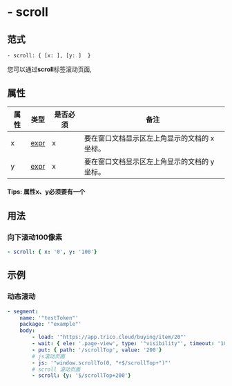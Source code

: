 # \- scroll

## 范式
```
- scroll: { [x: ], [y: ]  }
```
您可以通过**scroll**标签滚动页面, 

## 属性
| 属性 | 类型 | 是否必须 | 备注 |
|--------|--------|--------|--------|
|   x   | [expr](datatype.md)  | x |  要在窗口文档显示区左上角显示的文档的 x 坐标。 |
|   y   | [expr](datatype.md)  | x |  要在窗口文档显示区左上角显示的文档的 y 坐标。  |
#### Tips: 属性x、y必须要有一个

## 用法
### 向下滚动100像素
```yaml
- scroll: { x: '0', y: '100'}
```

## 示例
### 动态滚动
```yaml
- segment:
    name: '"testToken"'
    package: '"example"'
    body:
        - load: '"https://app.trico.cloud/buying/item/20"'
        - wait: { ele: '.page-view', type: '"visibility"', timeout: '1000'}
        - put: { path: '/scrollTop', value: '200'}
        # js滚动页面
        - js: '"window.scrollTo(0, "+$/scrollTop+")"'
        # scroll 滚动页面
        - scroll: {y: '$/scrollTop+200'}
```